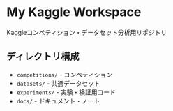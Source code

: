 # My Kaggle Workspace

Kaggleコンペティション・データセット分析用リポジトリ

## ディレクトリ構成

- `competitions/` - コンペティション
- `datasets/` - 共通データセット
- `experiments/` - 実験・検証用コード
- `docs/` - ドキュメント・ノート


